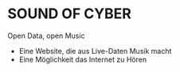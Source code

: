 # SOUND OF CYBER
Open Data, open Music

- Eine Website, die aus Live-Daten Musik macht
- Eine Möglichkeit das Internet zu Hören
